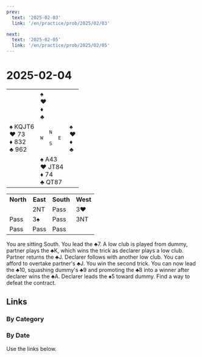 ```yaml
---
prev:
  text: '2025-02-03'
  link: '/en/practice/prob/2025/02/03'

next:
  text: '2025-02-05'
  link: '/en/practice/prob/2025/02/05'
---
```


# 2025-02-04

<table class="deal">
	<tr>
		<td></td>
		<td>♠ <br>♥ <br>♦ <br>♣ </td>
		<td></td>
	</tr>
	<tr>
		<td>♠ KQJT6<br>♥ 73<br>♦ 832<br>♣ 962</td>
		<td><pre>   N<br>W     E<br>   S</pre></td>
		<td>♠ <br>♥ <br>♦ <br>♣ </td>
	</tr>
	<tr>
		<td></td>
		<td>♠ A43<br>♥ JT84<br>♦ 74<br>♣ QT87</td>
		<td></td>
	</tr>
</table>

<table class="auction">
	<tr>
		<th>North</th>
		<th>East</th>
		<th>South</th>
		<th>West</th>
	</tr>
	<tr>
		<td></td>
		<td>2NT</td>
		<td>Pass</td>
		<td>3♥</td>
	</tr>
	<tr>
		<td>Pass</td>
		<td>3♠</td>
		<td>Pass</td>
		<td>3NT</td>
	</tr>
	<tr>
		<td>Pass</td>
		<td>Pass</td>
		<td>Pass</td>
		<td></td>
	</tr>
</table>

You are sitting South. You lead the ♣7. A low club is played from dummy, partner plays the ♣K, which wins the trick as declarer plays a low club. Partner returns the ♣J. Declarer follows with another low club. You can afford to overtake partner's ♣J. You win the second trick. You can now lead the ♣10, squashing dummy's ♣9 and promoting the ♣8 into a winner after declarer wins the ♣A. Declarer leads the ♠5 toward dummy. Find a way to defeat the contract.

## Links

[<Badge type="tip" text="Check Solution"/>](/en/learning/prob/2025/02/04)

### By Category

[<Badge type="tip" text="<--"/>](/en/practice/prob/2025/01/30)
[<Badge type="tip" text="Calendar"/>](/en/practice/calendar/2025/02)
[<Badge type="tip" text="-->"/>](/en/practice/prob/2025/02/07)

### By Date

Use the links below.